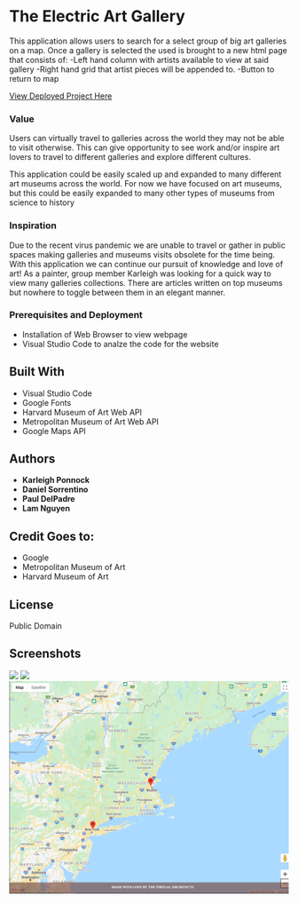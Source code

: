 # The Electric Art Gallery

This application allows users to search for a select group of big art galleries on a map.
Once a gallery is selected the used is brought to a new html page that consists of:
-Left hand column with artists available to view at said gallery
-Right hand grid that artist pieces will be appended to.
-Button to return to map

[View Deployed Project Here](https://lamcnguyen89.github.io/Project-01--The-Electric-Art-Gallery/)

### Value
Users can virtually travel to galleries across the world they may not be able to visit otherwise. This can give opportunity to see work and/or inspire art lovers to travel to different galleries and explore different cultures.

This application could be easily scaled up and expanded to many different art museums across the world. For now we have focused on art museums, but this could be easily expanded to many other types of museums from science to history

### Inspiration

Due to the recent virus pandemic we are unable to travel or gather in public spaces making galleries and museums visits obsolete for the time being. With this application we can continue our pursuit of knowledge and love of art! As a painter, group member Karleigh was looking for a quick way to view many galleries collections. There are articles written on top museums but nowhere to toggle between them in an elegant manner.



### Prerequisites and Deployment

* Installation of Web Browser to view webpage
* Visual Studio Code to analze the code for the website


## Built With

* Visual Studio Code
* Google Fonts
* Harvard Museum of Art Web API
* Metropolitan Museum of Art Web API
* Google Maps API

## Authors

* **Karleigh Ponnock**
* **Daniel Sorrentino**
* **Paul DelPadre**
* **Lam Nguyen**

## Credit Goes to:

* Google
* Metropolitan Museum of Art
* Harvard Museum of Art

## License

Public Domain

## Screenshots

![](/assets/Screenshot_01.PNG)
![](/assets/Screenshot_02.PNG)
![](/assets/Screenshot_03.PNG)
